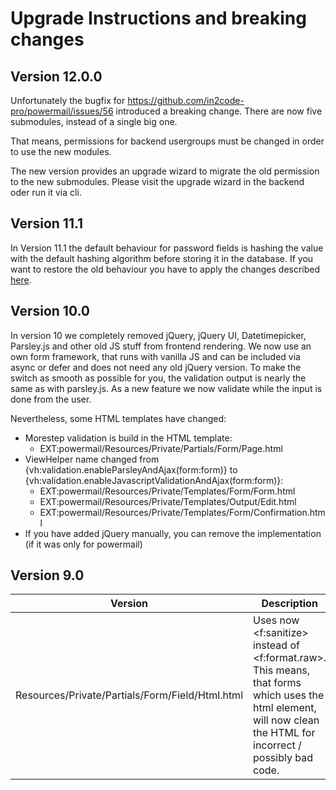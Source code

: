 # Upgrade Instructions and breaking changes

## Version 12.0.0

Unfortunately the bugfix for https://github.com/in2code-pro/powermail/issues/56 introduced a breaking
change. There are now five submodules, instead of a single big one.

That means, permissions for backend usergroups must be changed in order to use the new modules.

The new version provides an upgrade wizard to migrate the old permission to the new submodules. Please visit
the upgrade wizard in the backend oder run it via cli.


## Version 11.1

In Version 11.1 the default behaviour for password fields is hashing the value with the default hashing algorithm before storing it in the database.
If you want to restore the old behaviour you have to apply the changes described [here](/ForAdministrators/BestPractice/PasswordField.md).

## Version 10.0

In version 10 we completely removed jQuery, jQuery UI, Datetimepicker, Parsley.js and other old JS stuff from frontend
rendering. We now use an own form framework, that runs with vanilla JS and can be included via async or defer and does
not need any old jQuery version.
To make the switch as smooth as possible for you, the validation output is nearly the same as with parsley.js.
As a new feature we now validate while the input is done from the user.

Nevertheless, some HTML templates have changed:
* Morestep validation is build in the HTML template:
  * EXT:powermail/Resources/Private/Partials/Form/Page.html
* ViewHelper name changed from {vh:validation.enableParsleyAndAjax(form:form)} to {vh:validation.enableJavascriptValidationAndAjax(form:form)}:
  * EXT:powermail/Resources/Private/Templates/Form/Form.html
  * EXT:powermail/Resources/Private/Templates/Output/Edit.html
  * EXT:powermail/Resources/Private/Templates/Form/Confirmation.html
* If you have added jQuery manually, you can remove the implementation (if it was only for powermail)

## Version 9.0

| Version                                         | Description                                                                                                                                                     |
|-------------------------------------------------|-----------------------------------------------------------------------------------------------------------------------------------------------------------------|
| Resources/Private/Partials/Form/Field/Html.html | Uses now <f:sanitize> instead of <f:format.raw>. This means, that forms which uses the html element, will now clean the HTML for incorrect / possibly bad code. |
